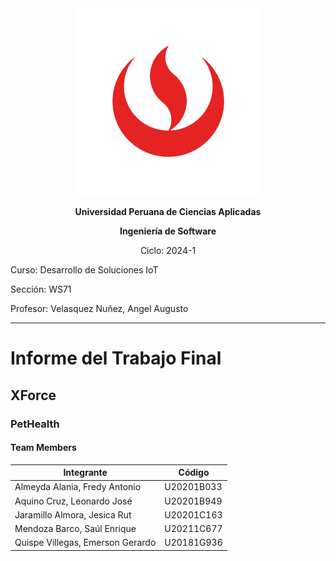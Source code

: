<div align="center">
    <img src="./Resources/images/UPC.png" alt="UPC logo">

**Universidad Peruana de Ciencias Aplicadas**

**Ingeniería de Software**

Ciclo: 2024-1

</div>

Curso: Desarrollo de Soluciones IoT

Sección: WS71

Profesor: Velasquez Nuñez, Angel Augusto

---

# Informe del Trabajo Final

## XForce

### PetHealth

#### Team Members

| Integrante                               | Código     |
| ---------------------------------------- | ---------- |
| Almeyda Alania, Fredy Antonio            | U20201B033 |
| Aquino Cruz, Leonardo José               | U20201B949 |
| Jaramillo Almora, Jesica Rut             | U20201C163 |
| Mendoza Barco, Saúl Enrique              | U20211C677 |
| Quispe Villegas, Emerson Gerardo         | U20181G936 |
